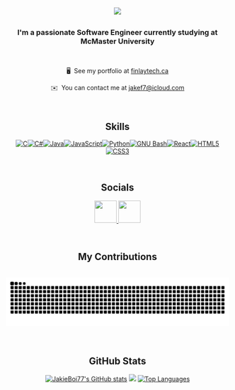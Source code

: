 <h1 align="center">
    <img src="https://readme-typing-svg.herokuapp.com/?font=Righteous&size=35&center=true&repeat=false&vCenter=true&width=500&height=70&duration=4000&lines=Hi+There!+👋+I'm+Jake+Finlay!;" />
</h1>

<h3 align="center">I'm a passionate Software Engineer currently studying at McMaster University</h3>
<br/>
<div align="center">

🖥️  See my portfolio at [finlaytech.ca](http://finlaytech.ca)

✉️  You can contact me at [jakef7@icloud.com](mailto:jakef7@icloud.com)

</div>

<br/>

<h2 align="center">Skills</h2>

<p align="center">
<a href="https://docs.microsoft.com/en-us/cpp/?view=msvc-170" target="_blank" rel="noreferrer"><img src="https://raw.githubusercontent.com/danielcranney/readme-generator/main/public/icons/skills/c-colored.svg" width="50" height="50" alt="C" /></a><a href="https://docs.microsoft.com/en-us/dotnet/csharp/" target="_blank" rel="noreferrer"><img src="https://raw.githubusercontent.com/danielcranney/readme-generator/main/public/icons/skills/csharp-colored.svg" width="50" height="50" alt="C#" /></a><a href="https://www.oracle.com/java/" target="_blank" rel="noreferrer"><img src="https://raw.githubusercontent.com/danielcranney/readme-generator/main/public/icons/skills/java-colored.svg" width="50" height="50" alt="Java" /></a><a href="https://developer.mozilla.org/en-US/docs/Web/JavaScript" target="_blank" rel="noreferrer"><img src="https://raw.githubusercontent.com/danielcranney/readme-generator/main/public/icons/skills/javascript-colored.svg" width="50" height="50" alt="JavaScript" /></a><a href="https://www.python.org/" target="_blank" rel="noreferrer"><img src="https://raw.githubusercontent.com/danielcranney/readme-generator/main/public/icons/skills/python-colored.svg" width="50" height="50" alt="Python" /></a><a href="https://www.gnu.org/software/bash/" target="_blank" rel="noreferrer"><img src="https://raw.githubusercontent.com/danielcranney/readme-generator/main/public/icons/skills/gnubash.svg" width="50" height="50" alt="GNU Bash" /></a><a href="https://reactjs.org/" target="_blank" rel="noreferrer"><img src="https://raw.githubusercontent.com/danielcranney/readme-generator/main/public/icons/skills/react-colored.svg" width="50" height="50" alt="React" /></a><a href="https://developer.mozilla.org/en-US/docs/Glossary/HTML5" target="_blank" rel="noreferrer"><img src="https://raw.githubusercontent.com/danielcranney/readme-generator/main/public/icons/skills/html5-colored.svg" width="50" height="50" alt="HTML5" /></a><a href="https://www.w3.org/TR/CSS/#css" target="_blank" rel="noreferrer"><img src="https://raw.githubusercontent.com/danielcranney/readme-generator/main/public/icons/skills/css3-colored.svg" width="50" height="50" alt="CSS3" /></a>
</p>

<br/>

<h2 align="center">Socials</h2>

<p align="center">
    <a href="https://www.github.com/JakieBoi77" target="_blank" rel="noreferrer"> <picture> <source media="(prefers-color-scheme: dark)" srcset="https://raw.githubusercontent.com/danielcranney/readme-generator/main/public/icons/socials/github-dark.svg" /> <source media="(prefers-color-scheme: light)" srcset="https://raw.githubusercontent.com/danielcranney/readme-generator/main/public/icons/socials/github.svg" /> <img src="https://raw.githubusercontent.com/danielcranney/readme-generator/main/public/icons/socials/github.svg" width="50" height="50" /> </picture> </a>
    <a href="https://www.linkedin.com/in/jake-finlay-54145a253" target="_blank" rel="noreferrer"> <picture> <source media="(prefers-color-scheme: dark)" srcset="https://raw.githubusercontent.com/danielcranney/readme-generator/main/public/icons/socials/linkedin-dark.svg" /> <source media="(prefers-color-scheme: light)" srcset="https://raw.githubusercontent.com/danielcranney/readme-generator/main/public/icons/socials/linkedin.svg" /> <img src="https://raw.githubusercontent.com/danielcranney/readme-generator/main/public/icons/socials/linkedin.svg" width="50" height="50" /> </picture> </a>
</p>

<br/>

<div align="center">
  <h2>My Contributions</h2>
  <br>
  <img alt="Snake Eating my Contributions" src="https://raw.githubusercontent.com/JakieBoi77/JakieBoi77/output/github-contribution-grid-snake.svg" />
    <br/><br/><br/>
</div>

<h2 align="center">GitHub Stats</h2>

<div align="center">
<a href="http://www.github.com/JakieBoi77"><img width=390 src="https://github-readme-stats.vercel.app/api?username=JakieBoi77&theme=react&show_icons=true&rank_icon=github" alt="JakieBoi77's GitHub stats" /></a>
<a href="http://www.github.com/JakieBoi77"><img width=390 src="https://github-readme-streak-stats.herokuapp.com/?user=JakieBoi77&show_icons=true&theme=react" /></a>
<a href="https://github.com/JakieBoi77"><img width=325 src="https://github-readme-stats.vercel.app/api/top-langs/?username=JakieBoi77&langs_count=8&layout=compact&theme=react" alt="Top Languages" /></a>
</div>
